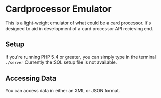 Cardprocessor Emulator
======================

This is a light-weight emulator of what could be a card processor. It's designed to aid in development of a card processor API recieving end.

## Setup
If you're running PHP 5.4 or greater, you can simply type in the terminal `./server`
Currently the SQL setup file is not available.

## Accessing Data
You can access data in either an XML or JSON format. 